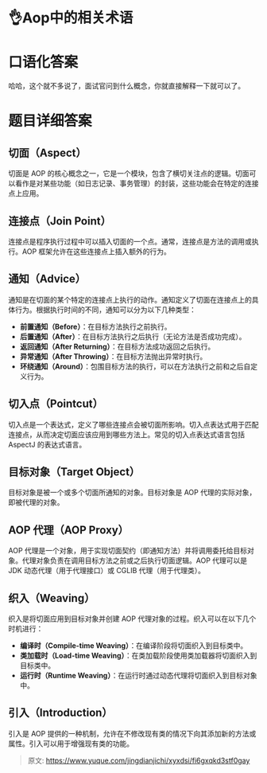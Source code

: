# 👌Aop中的相关术语

# 口语化答案
哈哈，这个就不多说了，面试官问到什么概念，你就直接解释一下就可以了。

# 题目详细答案
## 切面（Aspect）
切面是 AOP 的核心概念之一，它是一个模块，包含了横切关注点的逻辑。切面可以看作是对某些功能（如日志记录、事务管理）的封装，这些功能会在特定的连接点上应用。

## 连接点（Join Point）
连接点是程序执行过程中可以插入切面的一个点。通常，连接点是方法的调用或执行。AOP 框架允许在这些连接点上插入额外的行为。

## 通知（Advice）
通知是在切面的某个特定的连接点上执行的动作。通知定义了切面在连接点上的具体行为。根据执行时间的不同，通知可以分为以下几种类型：

+ **前置通知（Before）**：在目标方法执行之前执行。
+ **后置通知（After）**：在目标方法执行之后执行（无论方法是否成功完成）。
+ **返回通知（After Returning）**：在目标方法成功返回之后执行。
+ **异常通知（After Throwing）**：在目标方法抛出异常时执行。
+ **环绕通知（Around）**：包围目标方法的执行，可以在方法执行之前和之后自定义行为。

## 切入点（Pointcut）
切入点是一个表达式，定义了哪些连接点会被切面所影响。切入点表达式用于匹配连接点，从而决定切面应该应用到哪些方法上。常见的切入点表达式语言包括 AspectJ 的表达式语言。

## 目标对象（Target Object）
目标对象是被一个或多个切面所通知的对象。目标对象是 AOP 代理的实际对象，即被代理的对象。

## AOP 代理（AOP Proxy）
AOP 代理是一个对象，用于实现切面契约（即通知方法）并将调用委托给目标对象。代理对象负责在调用目标方法之前或之后执行切面逻辑。AOP 代理可以是 JDK 动态代理（用于代理接口）或 CGLIB 代理（用于代理类）。

## 织入（Weaving）
织入是将切面应用到目标对象并创建 AOP 代理对象的过程。织入可以在以下几个时机进行：

+ **编译时（Compile-time Weaving）**：在编译阶段将切面织入到目标类中。
+ **类加载时（Load-time Weaving）**：在类加载阶段使用类加载器将切面织入到目标类中。
+ **运行时（Runtime Weaving）**：在运行时通过动态代理将切面织入到目标对象中。

## 引入（Introduction）
引入是 AOP 提供的一种机制，允许在不修改现有类的情况下向其添加新的方法或属性。引入可以用于增强现有类的功能。



> 原文: <https://www.yuque.com/jingdianjichi/xyxdsi/fi6gxqkd3stf0gay>